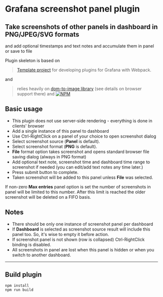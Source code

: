 # Grafana screenshot panel plugin 

## Take screenshots of other panels in dashboard in PNG/JPEG/SVG formats
and add optional timestamps and text notes and accumulate them in panel or save to file

Plugin skeleton is based on
> [Template project](https://github.com/CorpGlory/grafana-plugin-template-webpack)
> for developing plugins for Grafana with Webpack.

and 

> relies heavily on [dom-to-image library](https://travis-ci.org/tsayen/dom-to-image)
>  (see details on browser support there)
> and 
> [![NPM](https://nodei.co/npm/save-as.png?stars=true&downloads=true)](https://nodei.co/npm/save-as/) 



## Basic usage

* This plugin does not use server-side rendering - everything is done in clients' browser
* Add a single instance of this panel to dashboard
* Use Ctrl-RightClick on a panel of your choice to open screenshot dialog
* Select screenshot source (**Panel** is default).
* Select screenshot format (**PNG** is default). 
* **File** format option takes screenshot and opens standard browser file saving dialog (always in PNG format)
* Add optional text note, screenshot time and dashboard time range to screenshot if needed
  (you can edit/add text notes any time later.)
* Press submit button to complete.
* Taken screenshot will be added to this panel unless **File** was selected.

If non-zero **Max entries** panel option is set the number of screenshots in panel will be limited to this number.
After this limit is reached the older screenshot will be deleted on a FIFO basis.

## Notes

* There should be only one instance of screenshot panel per dashboard
* If **Dashboard** is selected as screenshot source result will include this panel too. 
So, it's wise to empty it before action.
* If screenshot panel is not shown (row is collapsed) Ctrl-RightClick binding is disabled.
* All screenshots in panel are lost when this panel is hidden or when you switch to another dashboard.
<hr>

## Build plugin

```
npm install
npm run build
```
